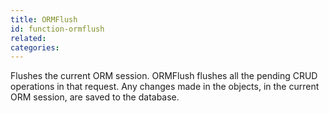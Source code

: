 ```yaml
---
title: ORMFlush
id: function-ormflush
related:
categories:
---
```


Flushes the current ORM session. ORMFlush flushes all the pending CRUD operations in that request. Any changes made in the objects, in the current ORM session, are saved to the database.